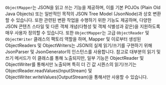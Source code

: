 
`ObjectMapper`는 JSON을 읽고 쓰는 기능을 제공하며, 이를 기본 POJOs (Plain Old Java Objects) 또는 일반적인 목적의 JSON Tree Model (JsonNode)과 상호 변환할 수 있습니다. 또한 관련된 변환 작업을 수행하기 위한 기능도 제공하며, 다양한 JSON 콘텐츠 스타일 및 다른 객체 개념(다형성 및 객체 식별성과 같은)을 지원하도록 매우 사용자 정의할 수 있습니다. 또한 `ObjectMapper`는 고급 `ObjectReader` 및 `ObjectWriter` 클래스의 팩토리 역할을 하며, Mapper 및 이로부터 생성된 ObjectReaders 및 ObjectWriters는 JSON의 실제 읽기/쓰기를 구현하기 위해 JsonParser 및 JsonGenerator의 인스턴스를 사용합니다. 참고로 대부분의 읽기 및 쓰기 메서드가 이 클래스를 통해 노출되지만, 일부 기능은 ObjectReader 및 ObjectWriter를 통해서만 노출되며 특히 더 긴 값 시퀀스의 읽기/쓰기는 ObjectReader.readValues(InputStream) 및 ObjectWriter.writeValues(OutputStream)을 통해서만 사용할 수 있습니다.